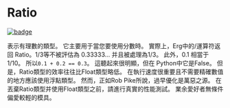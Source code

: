 # Ratio

[![badge](https://img.shields.io/endpoint.svg?url=https%3A%2F%2Fgezf7g7pd5.execute-api.ap-northeast-1.amazonaws.com%2Fdefault%2Fsource_up_to_date%3Fowner%3Derg-lang%26repos%3Derg%26ref%3Dmain%26path%3Ddoc/EN/API/types/classes/Ratio.md%26commit_hash%3Dd15cbbf7b33df0f78a575cff9679d84c36ea3ab1)](https://gezf7g7pd5.execute-api.ap-northeast-1.amazonaws.com/default/source_up_to_date?owner=erg-lang&repos=erg&ref=main&path=doc/EN/API/types/classes/Ratio.md&commit_hash=d15cbbf7b33df0f78a575cff9679d84c36ea3ab1)

表示有理數的類型。 它主要用于當您要使用分數時。
實際上，Erg中的/運算符返回 Ratio。1/3等不被評估為 0.33333... 并且被處理為1/3。 此外，0.1 相當于 1/10。 所以`0.1 + 0.2 == 0.3`。 這聽起來很明顯，但在 Python中它是False。
但是，Ratio類型的效率往往比Float類型略低。 在執行速度很重要且不需要精確數值的地方應該使用浮點類型。 然而，正如Rob Pike所說，過早優化是萬惡之源。 在丟棄Ratio類型并使用Float類型之前，請進行真實的性能測試。 業余愛好者無條件偏愛較輕的模具。
